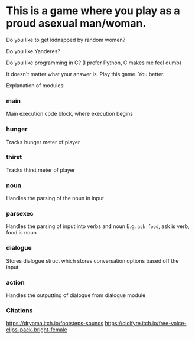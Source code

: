 # This is a game where you play as a proud asexual man/woman.

Do you like to get kidnapped by random women?

Do you like Yanderes?

Do you like programming in C? (I prefer Python, C makes me feel dumb)

It doesn't matter what your answer is. Play this game. You better.

Explanation of modules:

### main

Main execution code block, where execution begins

### hunger

Tracks hunger meter of player

### thirst

Tracks thirst meter of player

### noun

Handles the parsing of the noun in input

### parsexec

Handles the parsing of input into verbs and noun E.g. `ask food`, ask is verb, food is noun

### dialogue

Stores dialogue struct which stores conversation options based off the input

### action

Handles the outputting of dialogue from dialogue module

### Citations

https://dryoma.itch.io/footsteps-sounds
https://cicifyre.itch.io/free-voice-clips-pack-bright-female
